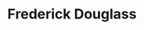 ---
title: "Frederick Douglass"
cc-type: person
hashtag: frederick-douglass
tags:
  - Human Being
---